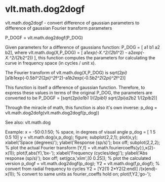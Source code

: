 # vlt.math.dog2dogf

  vlt.math.dog2dogf - convert difference of gaussian parameters to difference of gaussian Fourier transform parameters
 
  P_DOGF = vlt.math.dog2dogf(P_DOG)
 
  Given parameters for a difference of gaussians function: P_DOG = [ a1 b1 a2 b2], where
  vlt.math.dog(X,P_DOG) = [ a1*exp(-X.^2/(2*b1^2) - a2*exp(-X.^2/(2*b2^2)) ], 
  this function computes the parameters for calculating the curve in frequency space (in cycles / unit x).
  
  The Fourier transform of vlt.math.dog(X,P_DOG) is 
  sqrt(2*pi)*[a1*b1*exp(-0.5*b1^2*(2*pi)^2*f^2)-a1*b2*exp(-0.5*b2^2*(2*pi)^2*f^2)]
 
  This function is itself a difference of gaussian function. Therefore, to express these values in 
  terms of the original P_DOG, the parameters are converted to be
  P_DOGF = [sqrt(2*pi)*a1*b1 1/(2*pi*b1) sqrt(2*pi)*a2*b2 1/(2*pi*b2)]
 
  Through the miracle of math, this function is also it's own inverse:
  p_dog = vlt.math.dog2dofg(vlt.math.dog2dogf(p_dog))
 
  See also: vlt.math.dog
 
  Example:
    x = -50:0.1:50; % space, in degrees of visual angle
    p_dog = [ 1 5 0.5 10]
    y = vlt.math.dog(x,p_dog);
    figure;
    subplot(2,2,1); 
    plot(x,y); xlabel('Space (degrees)'); ylabel('Response (sp/s)'); box off;
    subplot(2,2,2);
    % plot the actual Fourier transform
    [Y,f] = vlt.math.fouriercoeffs(y(:),x(2)-x(1));
    plot(f,abs(Y),'bx-'); xlabel('Frequency (cycles/deg)'); ylabel('Abs response (sp/s)'); box off;
    set(gca,'xlim',[0 0.25]);
    % plot the calculated version
    p_dogf = vlt.math.dog2dogf(p_dog);
    Y2 = vlt.math.dog(f,p_dogf); % convert from radial frequency to cycles
    Y2 = [Y2(1) 2*Y2(2:end)] /(x(end)-x(1)); % convert to same units as fourier_coeffs 
    hold on;
    plot(f,Y2,'go-');
